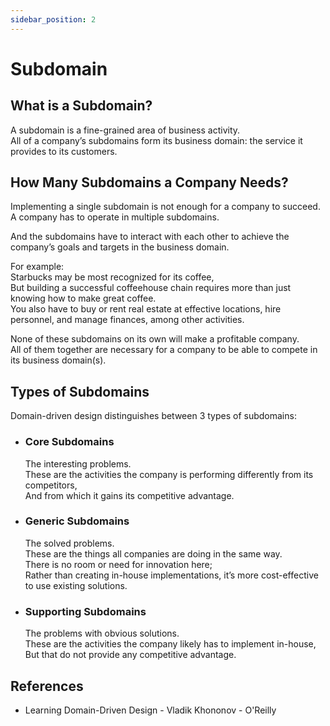 ```yaml
---
sidebar_position: 2
---
```


# Subdomain

## What is a Subdomain?

A subdomain is a fine-grained area of business activity.  
All of a company’s subdomains form its business domain: the service it provides to its customers.

## How Many Subdomains a Company Needs?

Implementing a single subdomain is not enough for a company to succeed.  
A company has to operate in multiple subdomains.

And the subdomains have to interact with each other to achieve the company’s goals and targets in the business domain.

For example:  
Starbucks may be most recognized for its coffee,  
But building a successful coffeehouse chain requires more than just knowing how to make great coffee.  
You also have to buy or rent real estate at effective locations, hire personnel, and manage finances, among other activities.

None of these subdomains on its own will make a profitable company.  
All of them together are necessary for a company to be able to compete in its business domain(s).

## Types of Subdomains

Domain-driven design distinguishes between 3 types of subdomains:

- ### Core Subdomains

  The interesting problems.  
  These are the activities the company is performing differently from its competitors,  
  And from which it gains its competitive advantage.

- ### Generic Subdomains

  The solved problems.  
  These are the things all companies are doing in the same way.  
  There is no room or need for innovation here;  
  Rather than creating in-house implementations, it’s more cost-effective to use existing solutions.

- ### Supporting Subdomains

  The problems with obvious solutions.  
  These are the activities the company likely has to implement in-house,  
  But that do not provide any competitive advantage.

## References

- Learning Domain-Driven Design - Vladik Khononov - O'Reilly
